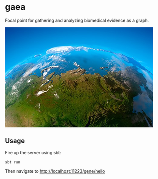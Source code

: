 # gaea

Focal point for gathering and analyzing biomedical evidence as a graph.

![GAEA](https://github.com/bmeg/gaea/blob/master/resources/gaea.jpg)

## Usage

Fire up the server using sbt:

```
sbt run
```

Then navigate to [http://localhost:11223/gene/hello](http://localhost:11223/gene/hello)